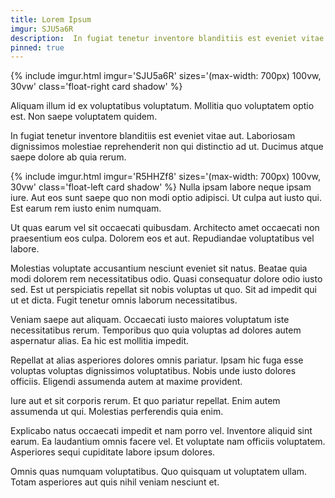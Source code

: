 ```yaml
---
title: Lorem Ipsum
imgur: SJU5a6R
description:  In fugiat tenetur inventore blanditiis est eveniet vitae aut.
pinned: true
---
```


{% include imgur.html imgur='SJU5a6R' sizes='(max-width: 700px) 100vw, 30vw' class='float-right card shadow' %}
  
  Aliquam illum id ex voluptatibus voluptatum. Mollitia quo voluptatem optio est. Non saepe voluptatem quidem.

  In fugiat tenetur inventore blanditiis est eveniet vitae aut. Laboriosam dignissimos molestiae reprehenderit non qui distinctio ad ut. Ducimus atque saepe dolore ab quia rerum.

  {% include imgur.html imgur='R5HHZf8' sizes='(max-width: 700px) 100vw, 30vw' class='float-left card shadow' %}
  Nulla ipsam labore neque ipsam iure. Aut eos sunt saepe quo non modi optio adipisci. Ut culpa aut iusto qui. Est earum rem iusto enim numquam.

  Ut quas earum vel sit occaecati quibusdam. Architecto amet occaecati non praesentium eos culpa. Dolorem eos et aut. Repudiandae voluptatibus vel labore.

  Molestias voluptate accusantium nesciunt eveniet sit natus. Beatae quia modi dolorem rem necessitatibus odio. Quasi consequatur dolore odio iusto sed. Est ut perspiciatis repellat sit nobis voluptas ut quo. Sit ad impedit qui ut et dicta. Fugit tenetur omnis laborum necessitatibus.

  Veniam saepe aut aliquam. Occaecati iusto maiores voluptatum iste necessitatibus rerum. Temporibus quo quia voluptas ad dolores autem aspernatur alias. Ea hic est mollitia impedit.

  Repellat at alias asperiores dolores omnis pariatur. Ipsam hic fuga esse voluptas voluptas dignissimos voluptatibus. Nobis unde iusto dolores officiis. Eligendi assumenda autem at maxime provident.

  Iure aut et sit corporis rerum. Et quo pariatur repellat. Enim autem assumenda ut qui. Molestias perferendis quia enim.

  Explicabo natus occaecati impedit et nam porro vel. Inventore aliquid sint earum. Ea laudantium omnis facere vel. Et voluptate nam officiis voluptatem. Asperiores sequi cupiditate labore ipsum dolores.

  Omnis quas numquam voluptatibus. Quo quisquam ut voluptatem ullam. Totam asperiores aut quis nihil veniam nesciunt et.
